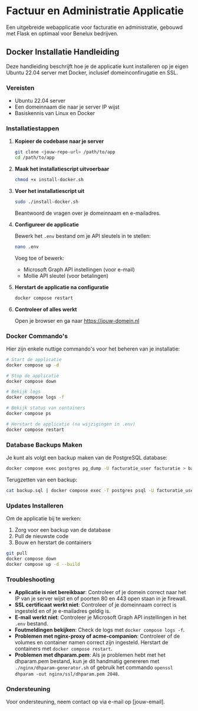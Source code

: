 # Factuur en Administratie Applicatie

Een uitgebreide webapplicatie voor facturatie en administratie, gebouwd met Flask en optimaal voor Benelux bedrijven.

## Docker Installatie Handleiding

Deze handleiding beschrijft hoe je de applicatie kunt installeren op je eigen Ubuntu 22.04 server met Docker, inclusief domeinconfirugatie en SSL.

### Vereisten

- Ubuntu 22.04 server
- Een domeinnaam die naar je server IP wijst
- Basiskennis van Linux en Docker

### Installatiestappen

1. **Kopieer de codebase naar je server**

   ```bash
   git clone <jouw-repo-url> /path/to/app
   cd /path/to/app
   ```

2. **Maak het installatiescript uitvoerbaar**

   ```bash
   chmod +x install-docker.sh
   ```

3. **Voer het installatiescript uit**

   ```bash
   sudo ./install-docker.sh
   ```

   Beantwoord de vragen over je domeinnaam en e-mailadres.

4. **Configureer de applicatie**

   Bewerk het `.env` bestand om je API sleutels in te stellen:
   
   ```bash
   nano .env
   ```
   
   Voeg toe of bewerk:
   - Microsoft Graph API instellingen (voor e-mail)
   - Mollie API sleutel (voor betalingen)

5. **Herstart de applicatie na configuratie**

   ```bash
   docker compose restart
   ```

6. **Controleer of alles werkt**

   Open je browser en ga naar https://jouw-domein.nl

### Docker Commando's

Hier zijn enkele nuttige commando's voor het beheren van je installatie:

```bash
# Start de applicatie
docker compose up -d

# Stop de applicatie
docker compose down

# Bekijk logs
docker compose logs -f

# Bekijk status van containers
docker compose ps

# Herstart de applicatie (na wijzigingen in .env)
docker compose restart
```

### Database Backups Maken

Je kunt als volgt een backup maken van de PostgreSQL database:

```bash
docker compose exec postgres pg_dump -U facturatie_user facturatie > backup.sql
```

Terugzetten van een backup:

```bash
cat backup.sql | docker compose exec -T postgres psql -U facturatie_user facturatie
```

### Updates Installeren

Om de applicatie bij te werken:

1. Zorg voor een backup van de database
2. Pull de nieuwste code
3. Bouw en herstart de containers

```bash
git pull
docker compose down
docker compose up -d --build
```

### Troubleshooting

- **Applicatie is niet bereikbaar**: Controleer of je domein correct naar het IP van je server wijst en of poorten 80 en 443 open staan in je firewall.
- **SSL certificaat werkt niet**: Controleer of je domeinnaam correct is ingesteld en of je e-mailadres geldig is.
- **E-mail werkt niet**: Controleer je Microsoft Graph API instellingen in het `.env` bestand.
- **Foutmeldingen bekijken**: Check de logs met `docker compose logs -f`.
- **Problemen met nginx-proxy of acme-companion**: Controleer of de volumes en container namen correct zijn ingesteld. Herstart de containers met `docker compose restart`.
- **Problemen met dhparam.pem**: Als je problemen hebt met het dhparam.pem bestand, kun je dit handmatig genereren met `./nginx/dhparam-generator.sh` of gebruik het commando `openssl dhparam -out nginx/ssl/dhparam.pem 2048`.

### Ondersteuning

Voor ondersteuning, neem contact op via e-mail op [jouw-email].